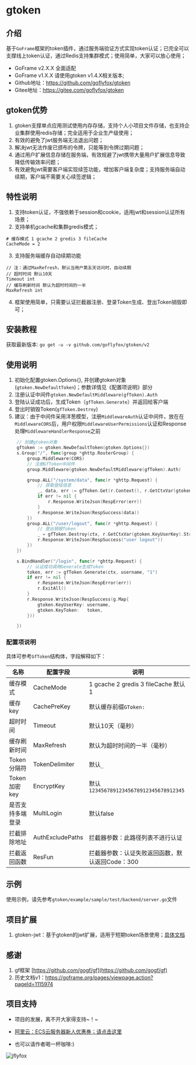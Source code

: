 # gtoken

## 介绍
基于`GoFrame`框架的token插件，通过服务端验证方式实现token认证；已完全可以支撑线上token认证，通过Redis支持集群模式；使用简单，大家可以放心使用；

* GoFrame v2.X.X 全面适配
* GoFrame v1.X.X 请使用gtoken v1.4.X相关版本;
* Github地址：https://github.com/goflyfox/gtoken
* Gitee地址：https://gitee.com/goflyfox/gtoken

## gtoken优势
1. gtoken支撑单点应用测试使用内存存储，支持个人小项目文件存储，也支持企业集群使用redis存储；完全适用于企业生产级使用；
2. 有效的避免了jwt服务端无法退出问题；
3. 解决jwt无法作废已颁布的令牌，只能等到令牌过期问题；
4. 通过用户扩展信息存储在服务端，有效规避了jwt携带大量用户扩展信息导致降低传输效率问题；
5. 有效避免jwt需要客户端实现续签功能，增加客户端复杂度；支持服务端自动续期，客户端不需要关心续签逻辑；

## 特性说明

1. 支持token认证，不强依赖于session和cookie，适用jwt和session认证所有场景；
2. 支持单机gcache和集群gredis模式；
```
# 缓存模式 1 gcache 2 gredis 3 fileCache
CacheMode = 2
```

3. 支持服务端缓存自动续期功能
```
// 注：通过MaxRefresh，默认当用户第五天访问时，自动续期
// 超时时间 默认10天
Timeout int
// 缓存刷新时间 默认为超时时间的一半
MaxRefresh int
```
4. 框架使用简单，只需要认证拦截器注册、登录Token生成、登出Token销毁即可；

## 安装教程

获取最新版本: `go get -u -v github.com/goflyfox/gtoken/v2`

## 使用说明

1. 初始化配置gtoken.Options{}, 并创建gtoken对象(`gtoken.NewDefaultToken`)；参数详情见《配置项说明》部分
2. 注册认证中间件`gtoken.NewDefaultMiddleware(gfToken).Auth`
3. 登陆认证成功后，生成Token（`gfToken.Generate`）并返回给客户端
4. 登出时销毁Token(`gfToken.Destroy`)
5. 建议：由于中间件采用洋葱模型，注册`MiddlewareAuth`认证中间件，放在在`MiddlewareCORS`后，用户权限`MiddlewareUserPermissions`认证和Response处理`MiddlewareHandlerResponse`之前

```go
	// 创建gtoken对象
    gftoken := gtoken.NewDefaultToken(gtoken.Options{})
	s.Group("/", func(group *ghttp.RouterGroup) {
		group.Middleware(CORS)
		// 注册GfToken中间件
		group.Middleware(gtoken.NewDefaultMiddleware(gfToken).Auth)

        group.ALL("/system/data", func(r *ghttp.Request) {
            // 获取登陆信息
            _, data, err := gfToken.Get(r.Context(), r.GetCtxVar(gtoken.KeyUserKey).String())
            if err != nil {
                r.Response.WriteJson(RespError(err))
            }
            r.Response.WriteJson(RespSuccess(data))
        })
		group.ALL("/user/logout", func(r *ghttp.Request) {
		    // 登出销毁Token 
			_ = gfToken.Destroy(ctx, r.GetCtxVar(gtoken.KeyUserKey).String())
			r.Response.WriteJson(RespSuccess("user logout"))
		})
	})

	s.BindHandler("/login", func(r *ghttp.Request) {
		// 认证成功调用Generate生成Token
		token, err := gfToken.Generate(ctx, username, "1")
		if err != nil {
			r.Response.WriteJson(RespError(err))
			r.ExitAll()
		}
		r.Response.WriteJson(RespSuccess(g.Map{
			gtoken.KeyUserKey: username,
			gtoken.KeyToken:   token,
		}))

	})
```

### 配置项说明

具体可参考`GfToken`结构体，字段解释如下：

| 名称         | 配置字段       | 说明                                   |
|------------| -------------- |--------------------------------------|
| 缓存模式       | CacheMode      | 1 gcache 2 gredis 3 fileCache 默认1    |
| 缓存key      | CachePreKey    | 默认缓存前缀`GToken:`                      |
| 超时时间       | Timeout        | 默认10天（毫秒）                            |
| 缓存刷新时间     | MaxRefresh     | 默认为超时时间的一半（毫秒）                       |
| Token分隔符   | TokenDelimiter | 默认`_`                                |
| Token加密key | EncryptKey     | 默认`12345678912345678912345678912345` |
| 是否支持多端登录   | MultiLogin     | 默认false                              |
| 拦截排除地址     | AuthExcludePaths   | 拦截器参数：此路径列表不进行认证                     |
| 拦截返回函数     | ResFun   | 拦截器参数：认证失败返回函数，默认返回Code：300          |

## 示例

使用示例，请先参考`gtoken/example/sample/test/backend/server.go`文件

## 项目扩展

1. gtoken-jwt：基于gtoken的jwt扩展，适用于短期token场景使用；[具体文档](contrib/jwt/ReadMe.md)


## 感谢

1. gf框架 [https://github.com/gogf/gf](https://github.com/gogf/gf) 
2. 历史文档v1：https://goframe.org/pages/viewpage.action?pageId=1115974

## 项目支持

- 项目的发展，离不开大家得支持~！~

- [阿里云：ECS云服务器新人优惠券；请点击这里](https://promotion.aliyun.com/ntms/yunparter/invite.html?userCode=c4hsn0gc)

- 也可以请作者喝一杯咖啡:)

![jflyfox](https://raw.githubusercontent.com/jflyfox/jfinal_cms/master/doc/pay01.jpg "Open source support")

